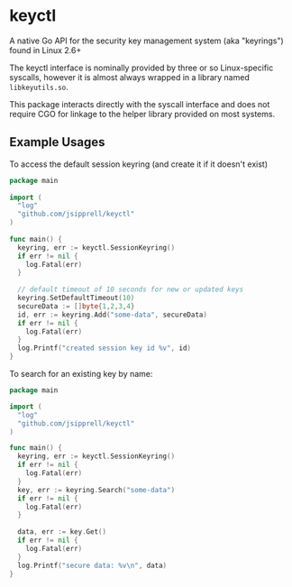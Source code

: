 # keyctl
A native Go API for the security key management system (aka "keyrings") found in Linux 2.6+

The keyctl interface is nominally provided by three or so Linux-specific syscalls, however it is almost always wrapped
in a library named `libkeyutils.so`.

This package interacts directly with the syscall interface and does not require CGO for linkage to the helper library
provided on most systems.

## Example Usages

To access the default session keyring (and create it if it doesn't exist)


```go    
package main
   
import (
  "log"
  "github.com/jsipprell/keyctl"
)
    
func main() {
  keyring, err := keyctl.SessionKeyring()
  if err != nil {
    log.Fatal(err)
  }
      
  // default timeout of 10 seconds for new or updated keys
  keyring.SetDefaultTimeout(10)
  secureData := []byte{1,2,3,4}
  id, err := keyring.Add("some-data", secureData)
  if err != nil {
    log.Fatal(err)
  }
  log.Printf("created session key id %v", id)
}
```

To search for an existing key by name:

```go
package main

import (
  "log"
  "github.com/jsipprell/keyctl"
)

func main() {
  keyring, err := keyctl.SessionKeyring()
  if err != nil {
    log.Fatal(err)
  }
  key, err := keyring.Search("some-data")
  if err != nil {
    log.Fatal(err)
  }
 
  data, err := key.Get()
  if err != nil {
    log.Fatal(err)
  }
  log.Printf("secure data: %v\n", data)
}
```
